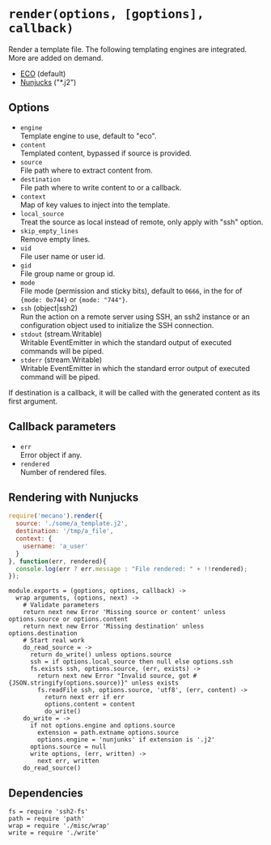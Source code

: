 
# `render(options, [goptions], callback)`

Render a template file. The following templating engines are
integrated. More are added on demand.      

*   [ECO](http://github.com/sstephenson/eco) (default)   
*   [Nunjucks](http://mozilla.github.io/nunjucks/) ("*.j2")   

## Options

*   `engine`   
    Template engine to use, default to "eco".   
*   `content`   
    Templated content, bypassed if source is provided.   
*   `source`   
    File path where to extract content from.   
*   `destination`   
    File path where to write content to or a callback.   
*   `context`   
    Map of key values to inject into the template.   
*   `local_source`   
    Treat the source as local instead of remote, only apply with "ssh"
    option.   
*   `skip_empty_lines`   
    Remove empty lines.   
*   `uid`   
    File user name or user id.   
*   `gid`   
    File group name or group id.   
*   `mode`   
    File mode (permission and sticky bits), default to `0666`, in the for of
    `{mode: 0o744}` or `{mode: "744"}`.   
*   `ssh` (object|ssh2)   
    Run the action on a remote server using SSH, an ssh2 instance or an
    configuration object used to initialize the SSH connection.   
*   `stdout` (stream.Writable)   
    Writable EventEmitter in which the standard output of executed commands will
    be piped.   
*   `stderr` (stream.Writable)   
    Writable EventEmitter in which the standard error output of executed command
    will be piped.   

If destination is a callback, it will be called with the generated content as
its first argument.   

## Callback parameters

*   `err`   
    Error object if any.   
*   `rendered`   
    Number of rendered files.   

## Rendering with Nunjucks

```js
require('mecano').render({
  source: './some/a_template.j2',
  destination: '/tmp/a_file',
  context: {
    username: 'a_user'
  }
}, function(err, rendered){
  console.log(err ? err.message : "File rendered: " + !!rendered);
});
```

    module.exports = (goptions, options, callback) ->
      wrap arguments, (options, next) ->
        # Validate parameters
        return next new Error 'Missing source or content' unless options.source or options.content
        return next new Error 'Missing destination' unless options.destination
        # Start real work
        do_read_source = ->
          return do_write() unless options.source
          ssh = if options.local_source then null else options.ssh
          fs.exists ssh, options.source, (err, exists) ->
            return next new Error "Invalid source, got #{JSON.stringify(options.source)}" unless exists
            fs.readFile ssh, options.source, 'utf8', (err, content) ->
              return next err if err
              options.content = content
              do_write()
        do_write = ->
          if not options.engine and options.source
            extension = path.extname options.source
            options.engine = 'nunjunks' if extension is '.j2'
          options.source = null
          write options, (err, written) ->
            next err, written
        do_read_source()
## Dependencies

    fs = require 'ssh2-fs'
    path = require 'path'
    wrap = require './misc/wrap'
    write = require './write'






